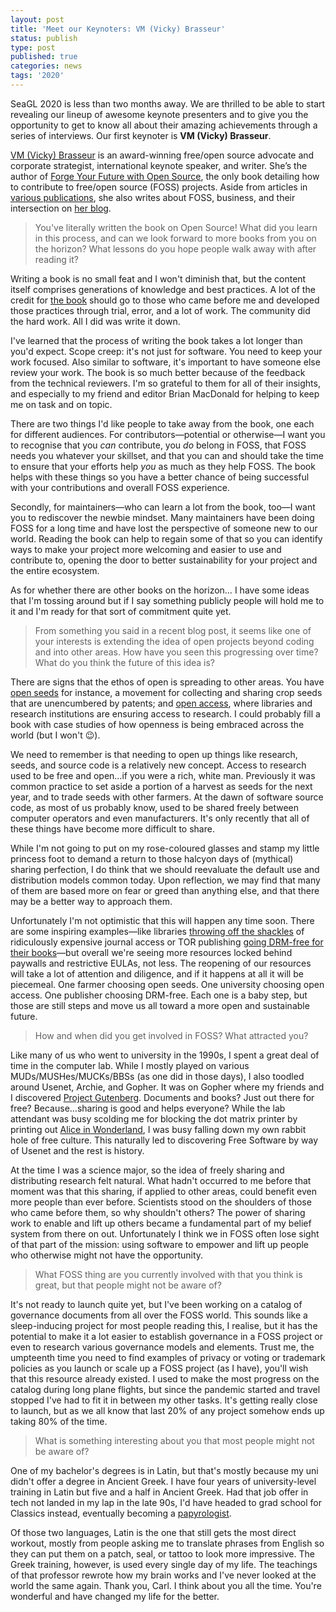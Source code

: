```yaml
---
layout: post
title: 'Meet our Keynoters: VM (Vicky) Brasseur'
status: publish
type: post
published: true
categories: news
tags: '2020'
---
```


SeaGL 2020 is less than two months away. We are thrilled to be able to start revealing our lineup of awesome keynote presenters and to give you the opportunity to get to know all about their amazing achievements through a series of interviews. Our first keynoter is **VM (Vicky) Brasseur**.

[VM (Vicky) Brasseur](https://vmbrasseur.com/) is an award-winning free/open source advocate and corporate strategist, international keynote speaker, and writer. She’s the author of [Forge Your Future with Open Source](https://fossforge.com/), the only book detailing how to contribute to free/open source (FOSS) projects. Aside from articles in [various publications](https://www.vmbrasseur.com/publications-interviews/), she also writes about FOSS, business, and their intersection on [her blog](https://anonymoushash.vmbrasseur.com/).

> You've literally written the book on Open Source!  What did you learn in this process, and can we look forward to more books from you on the horizon?  What lessons do you hope people walk away with after reading it?

Writing a book is no small feat and I won't diminish that, but the content itself comprises generations of knowledge and best practices. A lot of the credit for [the book](https://fossforge.com) should go to those who came before me and developed those practices through trial, error, and a lot of work. The community did the hard work. All I did was write it down.

I've learned that the process of writing the book takes a lot longer than you'd expect.  Scope creep: it's not just for software. You need to keep your work focused. Also similar to software, it's important to have someone else review your work. The book is so much better because of the feedback from the technical reviewers. I'm so grateful to them for all of their insights, and especially to my friend and editor Brian MacDonald for helping to keep me on task and on topic.

There are two things I'd like people to take away from the book, one each for different audiences. For contributors—potential or otherwise—I want you to recognise that you _can_ contribute, you _do_ belong in FOSS, that FOSS needs you whatever your skillset, and that you can and should take the time to ensure that your efforts help _you_ as much as they help FOSS. The book helps with these things so you have a better chance of being successful with your contributions and overall FOSS experience. 

Secondly, for maintainers—who can learn a lot from the book, too—I want you to rediscover the newbie mindset. Many maintainers have been doing FOSS for a long time and have lost the perspective of someone new to our world. Reading the book can help to regain some of that so you can identify ways to make your project more welcoming and easier to use and contribute to, opening the door to better sustainability for your project and the entire ecosystem.

As for whether there are other books on the horizon… I have some ideas that I'm tossing around but if I say something publicly people will hold me to it and I'm ready for that sort of commitment quite yet.

> From something you said in a recent blog post, it seems like one of your interests is extending the idea of open projects beyond coding and into other areas. How have you seen this progressing over time? What do you think the future of this idea is?

There are signs that the ethos of open is spreading to other areas. You have [open seeds](https://osseeds.org) for instance, a movement for collecting and sharing crop seeds that are unencumbered by patents; and [open access](https://en.wikipedia.org/wiki/Open_access), where libraries and research institutions are ensuring access to research. I could probably fill a book with case studies of how openness is being embraced across the world (but I won't 😉).

We need to remember is that needing to open up things like research, seeds, and source code is a relatively new concept. Access to research used to be free and open…if you were a rich, white man. Previously it was common practice to set aside a portion of a harvest as seeds for the next year, and to trade seeds with other farmers. At the dawn of software source code, as most of us probably know, used to be shared freely between computer operators and even manufacturers. It's only recently that all of these things have become more difficult to share.

While I'm not going to put on my rose-coloured glasses and stamp my little princess foot to demand a return to those halcyon days of (mythical) sharing perfection, I do think that we should reevaluate the default use and distribution models common today. Upon reflection, we may find that many of them are based more on fear or greed than anything else, and that there may be a better way to approach them.

Unfortunately I'm not optimistic that this will happen any time soon. There are some inspiring examples—like libraries [throwing off the shackles](https://science.sciencemag.org/content/363/6431/1023.1) of ridiculously expensive journal access or TOR publishing [going DRM-free for their books](https://www.tor.com/2012/07/20/torforge-e-books-are-now-drm-free/)—but overall we're seeing more resources locked behind paywalls and restrictive EULAs, not less. The reopening of our resources will take a lot of attention and diligence, and if it happens at all it will be piecemeal. One farmer choosing open seeds. One university choosing open access. One publisher choosing DRM-free. Each one is a baby step, but those are still steps and move us all toward a more open and sustainable future.

> How and when did you get involved in FOSS? What attracted you?

Like many of us who went to university in the 1990s, I spent a great deal of time in the computer lab. While I mostly played on various MUDs/MUSHes/MUCKs/BBSs (as one did in those days), I also toodled around Usenet, Archie, and Gopher. It was on Gopher where my friends and I discovered [Project Gutenberg](http://gutenberg.org). Documents and books? Just out there for free? Because…sharing is good and helps everyone? While the lab attendant was busy scolding me for blocking the dot matrix printer by printing out [Alice in Wonderland](https://www.gutenberg.org/ebooks/11), I was busy falling down my own rabbit hole of free culture. This naturally led to discovering Free Software by way of Usenet and the rest is history.

At the time I was a science major, so the idea of freely sharing and distributing research felt natural. What hadn't occurred to me before that moment was that this sharing, if applied to other areas, could benefit even more people than ever before. Scientists stood on the shoulders of those who came before them, so why shouldn't others? The power of sharing work to enable and lift up others became a fundamental part of my belief system from there on out. Unfortunately I think we in FOSS often lose sight of that part of the mission: using software to empower and lift up people who otherwise might not have the opportunity.

> What FOSS thing are you currently involved with that you think is great, but that people might not be aware of?

It's not ready to launch quite yet, but I've been working on a catalog of governance documents from all over the FOSS world. This sounds like a sleep-inducing project for most people reading this, I realise, but it has the potential to make it a lot easier to establish governance in a FOSS project or even to research various governance models and elements. Trust me, the umpteenth time you need to find examples of privacy or voting or trademark policies as you launch or scale up a FOSS project (as I have), you'll wish that this resource already existed. I used to make the most progress on the catalog during long plane flights, but since the pandemic started and travel stopped I've had to fit it in between my other tasks. It's getting really close to launch, but as we all know that last 20% of any project somehow ends up taking 80% of the time.

> What is something interesting about you that most people might not be aware of?

One of my bachelor's degrees is in Latin, but that's mostly because my uni didn't offer a degree in Ancient Greek. I have four years of university-level training in Latin but five and a half in Ancient Greek. Had that job offer in tech not landed in my lap in the late 90s, I'd have headed to grad school for Classics instead, eventually becoming a [papyrologist](https://en.wikipedia.org/wiki/Papyrology). 

Of those two languages, Latin is the one that still gets the most direct workout, mostly from people asking me to translate phrases from English so they can put them on a patch, seal, or tattoo to look more impressive. The Greek training, however, is used every single day of my life. The teachings of that professor rewrote how my brain works and I've never looked at the world the same again. Thank you, Carl. I think about you all the time. You're wonderful and have changed my life for the better.

